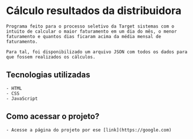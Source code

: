 # Cálculo resultados da distribuidora

    Programa feito para o processo seletivo da Target sistemas com o intuito de calcular o maior faturamento em um dia do mês, o menor faturamento e quantos dias ficaram acima da média mensal de faturamento.

    Para tal, foi disponibilizado um arquivo JSON com todos os dados para que fossem realizados os cálculos.

## Tecnologias utilizadas

    - HTML
    - CSS
    - JavaScript

## Como acessar o projeto?

    - Acesse a página do projeto por ese [link](https://google.com)
